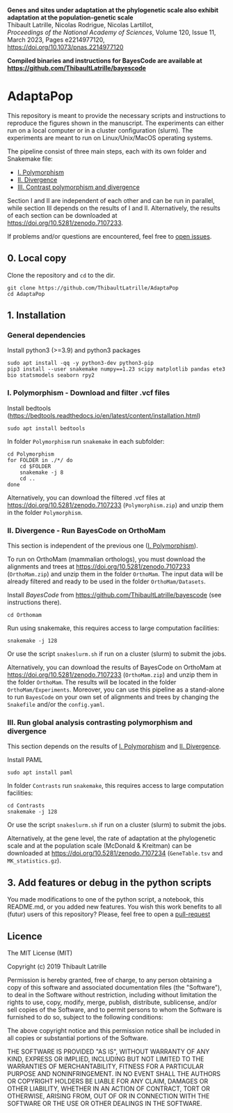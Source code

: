 **Genes and sites under adaptation at the phylogenetic scale also exhibit adaptation at the population-genetic scale**\
Thibault Latrille, Nicolas Rodrigue, Nicolas Lartillot,\
_Proceedings of the National Academy of Sciences_,
Volume 120, Issue 11, March 2023, Pages e2214977120,\
https://doi.org/10.1073/pnas.2214977120

**Compiled binaries and instructions for BayesCode are available at https://github.com/ThibaultLatrille/bayescode**

# AdaptaPop

This repository is meant to provide the necessary scripts and instructions to reproduce the figures shown in the manuscript.
The experiments can either run on a local computer or in a cluster configuration (slurm).
The experiments are meant to run on Linux/Unix/MacOS operating systems.

The pipeline consist of three main steps, each with its own folder and Snakemake file:
- [I. Polymorphism](https://github.com/ThibaultLatrille/AdaptaPop#i-polymorphism---download-and-filter-vcf-files)
- [II. Divergence](https://github.com/ThibaultLatrille/AdaptaPop#ii-divergence---run-bayescode-on-orthomam)
- [III. Contrast polymorphism and divergence](https://github.com/ThibaultLatrille/AdaptaPop#iii-run-global-analysis-contrasting-polymorphism-and-divergence)

Section I and II are independent of each other and can be run in parallel, while section III depends on the results of I and II.
Alternatively, the results of each section can be downloaded at https://doi.org/10.5281/zenodo.7107233.

If problems and/or questions are encountered, feel free to [open issues](https://github.com/ThibaultLatrille/AdaptaPop/issues).

## 0. Local copy
Clone the repository and `cd` to the dir.
```
git clone https://github.com/ThibaultLatrille/AdaptaPop
cd AdaptaPop
```

## 1. Installation

### General dependencies

Install python3 (>=3.9) and python3 packages
```
sudo apt install -qq -y python3-dev python3-pip
pip3 install --user snakemake numpy==1.23 scipy matplotlib pandas ete3 bio statsmodels seaborn rpy2 
```

### I. Polymorphism - Download and filter .vcf files 

Install bedtools (https://bedtools.readthedocs.io/en/latest/content/installation.html)
```
sudo apt install bedtools
```

In folder `Polymorphism` run `snakemake` in each subfolder:
```
cd Polymorphism
for FOLDER in ./*/ do 
    cd $FOLDER
    snakemake -j 8
    cd ..
done
```

Alternatively, you can download the filtered .vcf files at https://doi.org/10.5281/zenodo.7107233 (`Polymorphism.zip`) and unzip them in the folder `Polymorphism`.

### II. Divergence - Run BayesCode on OrthoMam
This section is independent of the previous one ([I. Polymorphism](https://github.com/ThibaultLatrille/AdaptaPop#i-polymorphism---download-and-filter-vcf-files)).

To run on OrthoMam (mammalian orthologs), you must download the alignments and trees at https://doi.org/10.5281/zenodo.7107233 (`OrthoMam.zip`) and unzip them in the folder `OrthoMam`. The input data will be already filtered and ready to be used in the folder `OrthoMam/Datasets`.

Install *BayesCode* from https://github.com/ThibaultLatrille/bayescode (see instructions there).

```
cd Orthomam
```

Run using snakemake, this requires access to large computation facilities:
```
snakemake -j 128
```
Or use the script `snakeslurm.sh` if run on a cluster (slurm) to submit the jobs.

Alternatively, you can download the results of BayesCode on OrthoMam at https://doi.org/10.5281/zenodo.7107233 (`OrthoMam.zip`) and unzip them in the folder `OrthoMam`. The results will be located in the folder `OrthoMam/Experiments`.
Moreover, you can use this pipeline as a stand-alone to run `BayesCode` on your own set of alignments and trees by changing the `Snakefile` and/or the `config.yaml`.

### III. Run global analysis contrasting polymorphism and divergence

This section depends on the results of [I. Polymorphism](https://github.com/ThibaultLatrille/AdaptaPop#i-polymorphism---download-and-filter-vcf-files) and [II. Divergence](https://github.com/ThibaultLatrille/AdaptaPop#ii-divergence---run-bayescode-on-orthomam).

Install PAML
```
sudo apt install paml
```

In folder `Contrasts` run `snakemake`, this requires access to large computation facilities:
```
cd Contrasts
snakemake -j 128
```
Or use the script `snakeslurm.sh` if run on a cluster (slurm) to submit the jobs.

Alternatively, at the gene level, the rate of adaptation at the phylogenetic scale and at the population scale (McDonald & Kreitman) can be downloaded at https://doi.org/10.5281/zenodo.7107234 (`GeneTable.tsv` and `MK_statistics.gz`).

## 3. Add features or debug in the python scripts
You made modifications to one of the python script, a notebook, this README.md, or you added new features.
You wish this work benefits to all (futur) users of this repository?
Please, feel free to open a [pull-request](https://github.com/ThibaultLatrille/AdaptaPop/pulls)

## Licence

The MIT License (MIT)

Copyright (c) 2019 Thibault Latrille

Permission is hereby granted, free of charge, to any person obtaining a copy of this software and associated documentation files (the "Software"), to deal in the Software without restriction, including without limitation the rights to use, copy, modify, merge, publish, distribute, sublicense, and/or sell copies of the Software, and to permit persons to whom the Software is furnished to do so, subject to the following conditions:

The above copyright notice and this permission notice shall be included in all copies or substantial portions of the Software.

THE SOFTWARE IS PROVIDED "AS IS", WITHOUT WARRANTY OF ANY KIND, EXPRESS OR IMPLIED, INCLUDING BUT NOT LIMITED TO THE WARRANTIES OF MERCHANTABILITY, FITNESS FOR A PARTICULAR PURPOSE AND NONINFRINGEMENT. IN NO EVENT SHALL THE AUTHORS OR COPYRIGHT HOLDERS BE LIABLE FOR ANY CLAIM, DAMAGES OR OTHER LIABILITY, WHETHER IN AN ACTION OF CONTRACT, TORT OR OTHERWISE, ARISING FROM, OUT OF OR IN CONNECTION WITH THE SOFTWARE OR THE USE OR OTHER DEALINGS IN THE SOFTWARE.


